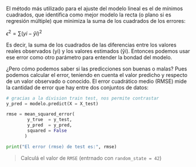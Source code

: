 El método  más utilizado para el ajuste del modelo lineal es el de mínimos cuadrados, que identifica como mejor modelo la recta (o plano si es regresión múltiple) que minimiza la suma de los cuadrados de los errores:

$ϵ^2  = ∑ (yi - ŷi)^2$

Es  decir,  la  suma  de  los  cuadrados  de  las  diferencias  entre  los  valores  reales  observados  (yi)  y los valores estimados (ŷi). Entonces podemos usar ese error como otro parámetro para entender la bondad del modelo.


¿Pero cómo podemos saber si las predicciones son buenas o malas? Pues podemos calcular el error, teniendo en cuenta el valor predicho y respecto de un valor observado o conocido. El error cuadrático medio (RMSE) mide la cantidad de error que hay entre dos conjuntos de datos:

```python
# gracias a la division train test, nos permite contrastar 
y_pred = modelo.predict(X = X_test)

rmse = mean_squared_error(
        y_true  = y_test,
        y_pred  = y_pred,
        squared = False
       )

print("El error (rmse) de test es:", rmse)

```

> Calculá el valor de `RMSE` (entrnado con `random_state = 42`)